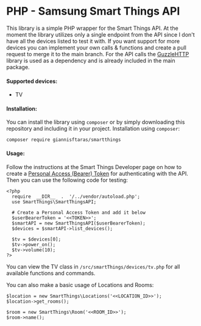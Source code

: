 # PHP - Samsung Smart Things API
This library is a simple PHP wrapper for the Smart Things API. At the moment the library utilizes only a single endpoint from the API since I don't have all the devices listed to test it with. If you want support for more devices you can implement your own calls & functions and create a pull request to merge it to the main branch.
For the API calls the [GuzzleHTTP](https://github.com/guzzle/guzzle) library is used as a dependency and is already included in the main package.

#### Supported devices:
 - TV

#### Installation:
You can install the library using `composer` or by simply downloading this repository and including it in your project.
Installation using `composer`:

    composer require giannisftaras/smartthings

#### Usage:

Follow the instructions at the Smart Things Developer page on how to create a [Personal Access (Bearer) Token](https://developer-preview.smartthings.com/docs/advanced/authorization-and-permissions/#personal-access-tokens) for authenticating with the API. Then you can use the following code for testing:

    <?php
      require  __DIR__  .  '/../vendor/autoload.php';
      use SmartThings\SmartThingsAPI; 
      
      # Create a Personal Access Token and add it below
      $userBearerToken = '<<TOKEN>>';
      $smartAPI = new SmartThingsAPI($userBearerToken);
      $devices = $smartAPI->list_devices(); 
      
      $tv = $devices[0];
      $tv->power_on();
      $tv->volume(10);
    ?>

You can view the TV class in `/src/smartThings/devices/tv.php` for all available functions and commands.

You can also make a basic usage of Locations and Rooms:

    $location = new SmartThings\Locations('<<LOCATION_ID>>');
    $location->get_rooms();
    
    $room = new SmartThings\Room('<<ROOM_ID>>');
    $room->name();
